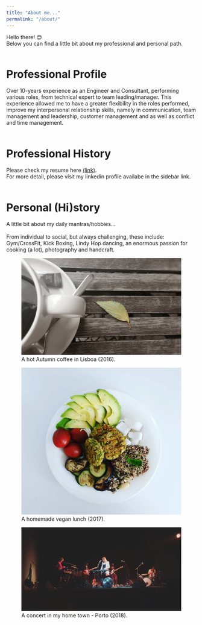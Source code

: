 ```yaml
---
title: "About me..."
permalink: "/about/"
---
```

Hello there! :blush: <br>
Below you can find a little bit about my professional and personal path.
<br><br>
# Professional Profile
Over 10-years experience as an Engineer and Consultant, performing various roles, from technical expert to team leading/manager.
This experience allowed me to have a greater flexibility in the roles performed, improve my interpersonal relationship skills, namely in communication, team management and leadership, customer management and as well as conflict and time management.
<br><br>
# Professional History
Please check my resume here [(link)](/images/CV_Luís_Sá.pdf).<br>
For more detail, please visit my linkedin profile availabe in the sidebar link.
<br><br>
# Personal (Hi)story
A little bit about my daily mantras/hobbies...
<br><br>
From individual to social, but always challenging, these include: Gym/CrossFit, Kick Boxing, Lindy Hop dancing, an enormous passion for cooking (a lot), photography and handcraft.

<figure>
	<img src="/images/coffee.jpg"> 
<figcaption> A hot Autumn coffee in Lisboa (2016). </figcaption>
</figure>
<figure>  
  <img src="/images/vegan.jpg">
  <figcaption> A homemade vegan lunch (2017). </figcaption>
</figure>
<figure>
  <img src="/images/concert_porto.jpg">
<figcaption> A concert in my home town - Porto (2018). </figcaption>
</figure>

